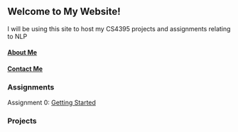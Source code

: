 ## Welcome to My Website!
I will be using this site to host my CS4395 projects and assignments relating to NLP

#### [About Me](https://kshi4234.github.io/CS4395-HLT/about)
#### [Contact Me](https://kshi4234.github.io/CS4395-HLT/contact)


### Assignments

Assignment 0: [Getting Started](https://github.com/kshi4234/CS4395-HLT/blob/main/assignments/assignment%200/Overview%20of%20NLP.pdf)

### Projects
